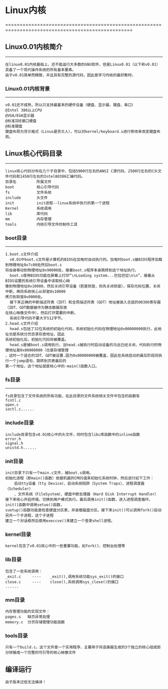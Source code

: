 # Linux内核
==================================================================================================
## Linux0.01内核简介
---------------------------
    在linux0.01内核基础上，还不能运行大多数的GNU软件，但是Linux0.01（以下称v0.01）具备了一个现代操作系统的所有基本要素。
    由于v0.01简单而精致，并且具有完整的源代码，因此是学习内核的最好教材。
### Linux0.01内核背景
----------------------------
    v0.01还不成熟，所以只支持最基本的硬件设备（硬盘、显示器、键盘、串口）
    @Intel 386以上CPU
    @VGA/EGA显示器
    @标准IDE接口硬盘
    @标准键盘
    键盘布局为芬兰格式（Linus是芬兰人），可以对kernel/keyboard.s进行修改来改变键盘布局。
## Linux核心代码目录
---------------------------
    linux核心代码分布在几个子目录中，包括5900行左右的ANSI C源代码、2500行左右的C头文件代码和1450行左右的Intel80386汇编代码。
    目录名         所属文件
    boot          核心引导代码
    fs            文件系统
    include       头文件
    init          init进程--linux系统中执行的第一个进程
    Kernel        系统调用
    lib           库代码
    mm            内存管理
    tools         内核引导文件的制作工具
### boot目录
-------------------------
    1.boot.s文件介绍
      v0.01中boot.s文件是计算机的BIOS在加电时自动执行的。加电时boot.s被BIOS程序加载到物理地址0x7c00处然后boot.s
    将自身移动到物理地址0x90000处，接着boot.s程序本身跳转到这个地址执行。
      boot.s使用BIOS功能在屏幕上打印“\nLoading system...巴拉巴拉\n\n”，接着从BIOS设置的系统引导设备中读取核心映
    像到物理地址0x10000，然后关闭引导设备（若是软驱，则先关闭软驱），保存光标位置，关闭中断，再将系统核心从软驱0x10000
    拷贝到软驱0x0000处。
      接下来正确的中断描述符表（IDT）和全局描述符表（GDT）地址被装入合适的80386寄存器（IDT、GDT数据被作为静态数据存放
    在核心映像文件中），然后打开需要的中断。
      系统引导代码不要大于512字节。
    2.head.s文件介绍
      head.s包括了32位系统的初始化代码，系统初始化代码在物理地址0x00000000执行，此地址也是系统分页目录存放地址，因此
    系统初始化后，初始化代码将被覆盖。
      head.s是被boot.s调用执行，当head.s被执行时启动设备的马达已经关闭，代码执行的物理地址是0x00000000（也是存储管理
    ，这时一个适合的IDT、GDT被设置.因为0x00000000被覆盖，因此在系统启动的最后阶段将执行一个jump语句，跳转到页表最后的
    第一个地址，这个地址就是核心中的-main()函数入口。
### fs目录
-----------------------
    fs目录包含了文件系统的所有功能，在此目录的文件系统相关文件中包含的函数有
    fcntl.c
    open.c
    ioctl.c......
### include目录
    include目录包含v0.01核心中的头文件，同时包含libc库函数中的inline函数
    error.h
    signal.h
    unistd.h......
### init目录
    init目录下只有一个main.c文件，被boot.s调用。
    初始化进程（即main()函数）依据机器的CMOS值来初始化系统时钟，然后进行如下工作：
        启动tty设备（tty Device）、启动系统陷阱（System Traps）、进程调度器（Scheduler）
        、文件系统（FileSystem）、硬盘中断处理器（Hard Disk Interrupt Handler）
    接下来核心开启终端，切换到用户模式执行。最后调用init()函数，进入进程调度循环。init()函数中调用setuo()函数，
    suetup()函数功能是检查硬盘分区表，并装载磁盘分区。接下来init()可以调用fork()启动另外一个子进程，这个子进程
    建立一个对话框然后使用execcve()来建立一个登录shell进程。
### kernel目录
    kernel包含了v0.01核心中的一些重要功能，如fork()、控制台处理等
### lib目录
    包含了一些系统调用：
    _exit.c     ----    _exit(),调用系统功能sys_exit()的接口
    close.c     ----    close(),系统调用sys_close()的接口
    ......
### mm目录
    内存管理功能的实现文件：
    pages.s   缺页异常处理
    memory.c  分页存储管理功能函数
### tools目录
    只有一个build.c。这个文件是一个实用程序，主要用于将连接器生成的3个独立的核心组成部分拼接成一个完整的可引导的核心映像文件
## 编译运行
    由于版本过低无法编译！
    
